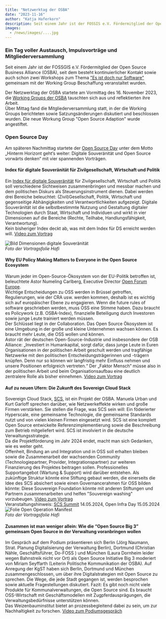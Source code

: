 ```yaml
---
title: "Netzwerktag der OSBA"
date: "2023-11-16"
author: "Katja Haferkorn"
description: Seit einem Jahr ist der FOSSIS e.V. Fördermitglied der Open Source Business Alliance (OSBA), seit dem besteht kontinuierlicher Kontakt sowie auch schon zwei Workshops gemeinsam mit der Working Group Beschaffung veranstaltet wurden.
images:
  - /news/images/....jpg
---
```

### Ein Tag voller Austausch, Impulsvorträge und Mitgliederversammlung

Seit einem Jahr ist der FOSSGIS e.V. Fördermitglied der Open Source Business Alliance (OSBA), seit dem besteht kontinuierlicher Kontakt sowie auch schon zwei Workshops zum Thema ["Es ist doch nur Software"](https://www.fossgis.de/wiki/AG_oeffentl_Ausschreibungen_FOSS/Workshop-Es-ist-doch-nur-Software#Stattgefundene_Veranstaltungen) gemeinsam mit der Working Group Beschaffung veranstaltet wurden.

Der Netzwerktag der OSBA startete am Vormittag des 16. November 2023, die [Working Groups der OSBA](https://osb-alliance.de/ueber-uns/working-groups) tauschten sich aus und reflektierten ihre Arbeit.   
Über Mittag fand die Mitgliederversammlung statt, in der die Working Groups berichteten sowie Satzungsänderungen diskutiert und beschlossen wurden. Die neue Workung Group "Open Source Adaption" wurde angestiftet. 

### Open Source Day
Am späteren Nachmittag startete der [Open Source Day](https://osb-alliance.de/featured/das-war-der-open-source-day-2023) unter dem Motto „Hinterm Horizont geht‘s weiter: Digitale Souveränität und Open Source vorwärts denken“ mit vier spannenden Vorträgen.

#### Index für digitale Souveränität für Zivilgesellschaft, Wirtschaft und Politik

Ein [Index für digitale Souveränität](https://osb-alliance.de/featured/ein-index-fuer-digitale-souveraenitaet) für Zivilgesellschaft, Wirtschaft und Politik soll verschiedene Sichtweisen zusammenbringen und messbar machen und dem politischen Diskurs als Steuerungsinstrument dienen. Dabei werden drei Bereiche beleuchtet: (Zivil)Gesellschaft, Politik, Wirtschaft und gegenseitige Abhängigkeiten und Verantwortlichkeiten aufgezeigt.
Digitale Souveränität ist die selbstbestimmte Nutzung und Gestaltung digitaler Technologien durch Staat, Wirtschaft und Individuen und wirkt in vier Dimensionen auf die Bereiche (Rechte, Teilhabe, Handlungsfähigkeit, Verantwortung).    
Kein bisheriger Index deckt ab, was mit dem Index für DS erreicht werden will. [Video zum Vortrag](https://www.youtube.com/watch?v=hXkVgSOmAyk&list=PLa6LOAvstJvmjrcRccN5zgQlj10LtM_td&index=1)

![Bild Dimensionen digitale Souveränität](/news/images/2023-11-16_Netzwerktag_2023_Vortrag_Index05_DimensionenDS.jpg "Dimensionen digitale Souveränität")   
*Foto der Vortragsfolie Hafi*


#### Why EU Policy Making Matters to Everyone in the Open Source Ecosystem
Warum jeder im Open-Source-Ökosystem von der EU-Politik betroffen ist, beleuchtete Astor Numeling Carlberg, Executive Director [Open Forum Europe](https://openforumeurope.org/).   
Wichtige Entscheidungen zu OSS werden in Brüssel getroffen, Regulierungen, wie der CRA usw. werden kommen, deshalb ist es wichtig sich auf europäischer Ebene zu engagieren. Wenn die future rules of software geschrieben werden, muss OSS eine Stimme haben. Dazu braucht es Policywork (z.B. OSBA-Index), finanzielle Beteiligung durch Investoren sowie junge Leute trainiert werden müssen.   
Der Schlüssel liegt in der Collaboration. Das Open Source Ökosystem ist eine Umgebung in der große und kleine Unternehmen wachsen können. Es braucht mehr Leute, die OSS wollen und können.    
Astor rät der deutschen Open-Source-Industrie und insbesondere der OSB Alliance: „Investiert in Humankapital, sorgt dafür, dass junge Leute in Euren Organisationen in der politischen Arbeit geschult werden und tragfähige Netzwerke mit den politischen Entscheidungsträgerinnen und -trägern knüpfen. Denn nur so können wir langfristig mehr Einfluss nehmen und unsere Positionen erfolgreich vertreten.“ Der „Faktor Mensch“ müsse also in der politischen Arbeit und beim Organisationsaufbau eine deutlich zentralere Rolle als bisher einnehmen.
[Video zum Vortrag](https://www.youtube.com/watch?v=F2MVS2zJFhg&list=PLa6LOAvstJvmjrcRccN5zgQlj10LtM_td&index=2)

#### Auf zu neuen Ufern: Die Zukunft des Sovereign Cloud Stack

Sovereign Cloud Stack, [SCS](https://scs.community/de/), ist ein Projekt der OSBA. Manuela Urban und Kurt Garloff sprechen darüber, wie Netzwerkeffekte wirken und große Firmen verstärken. Sie stellen die Frage, was SCS sein will: Ein föderierter Hyperscale, eine gemeinsame Technologie, die gemeinsame Standards nutzt und von vielen kleinen Firmen eingesetzt wird. SCS ist eine komplett Open Source entwickelte Referenzimplementierung sowie die Beschreibung zum Betrieb mitgeliefert wird. SCS ist involviert in die deutsche Verwaltungsstrategie.    
Da die Projektförderung im Jahr 2024 endet, macht man sich Gedanken, wie es weiter geht.    
Offenheit, Bindung an und Integration und in OSS soll erhalten bleiben sowie die Zusammenarbeit der wachsenden Community (Technologiepartner, Provider, Integrationspartner) zur weiteren Finanzierung des Projektes beitragen sollen. Professionelles Supportangebot (Wartung & Support) wird darüber entstehen.
Als zukünftige Struktur könnte eine Stiftung gebaut werden, die einerseits die Idee des SCS absichert sowie einen Governancerahmen für OSS bilden könnte:
Diese Souvereign Foundation könnte mit anderen Stiftungen und Partnern zusammenarbeiten und helfen "Souvereign washing" vorzubeugen. [Video zum Vortrag](https://www.youtube.com/watch?v=4nsovp4oRUo&list=PLa6LOAvstJvmjrcRccN5zgQlj10LtM_td&index=3)     
Veranstaltungshinweis: [SCS Summit](https://scs.community/summit2024/) 14.05.2024, Open Infra Day 15.05.2024   
![Folie Open Operation Manifest](/news/images/2023-11-16_Netzwerktag_2023_Vortrag_SCS03_Manifesto.jpg)   
*Foto der Vortragsfolie Hafi*

#### Zusammen ist man weniger allein: Wie die “Open Source Big 3” gemeinsam Open Source in der Verwaltung voranbringen wollen
Im Gespräch auf dem Podium präsentieren sich Berlin (Jörg Naumann, Strat. Planung Digitalisierung der Verwaltung Berlin), Dortmund (Christian Nähle, Geschäftsführer, Do-FOSS ) und München (Laura Dornheim leider wegen Bahnstreik nicht vor Ort) als Open Source Initiative Big 3 moderiert von Miriam Seyffarth (Leiterin Politische Kommunikation der OSBA).
Auf Anregung der KgST haben sich Berlin, Dortmund und München zusammengeschlossen, um über ihre Digitalstrategien mit Open Source zu sprechen. 
Die Wege, die jede Stadt gegangen ist, werden besprochen sowie aktuelle Fragestellungen diskutiert.
Fazit: Es gibt noch nicht viele Produkte für Kommunalverwaltungen, die Open Source sind. Es braucht OSS-Wirtschaft mit Geschäftsmodellen mit Zugpferdausprägungen, die Verwaltungsbedürfnisse unterstützen können.    
Das Weizenbauminstitut bietet an prozessbegleitend dabei zu sein, um zur Nachhaltigkeit zu forschen.
[Video zum Podiumsgespräch](https://www.youtube.com/watch?v=EjMhMDBXj7E&list=PLa6LOAvstJvmjrcRccN5zgQlj10LtM_td&index=4)


